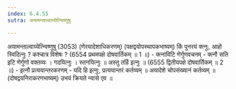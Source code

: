 ```yaml
---
index: 6.4.55
sutra: अयामन्ताल्वाय्येत्न्विष्णुषु

---
```

 अयामन्ताल्वाय्येत्न्विष्णुषु (3053) (णेरयादेशाधिकरणम्) (पक्षद्वयोपस्थापकभाष्यम्) किं पुनरयं क्त्नुः, आहो स्विदित्नुः ? कश्चात्र विशेषः ? (6554 प्रथमपक्षे दोषवार्तिकम् ॥ 1 ॥) - क्त्नाविटि णेर्गुणवचनम् - क्त्नौ सति इटि णेर्गुणो वक्तव्यः । गदयित्नुः । स्तनयित्नुः ॥ अस्तु तर्हि इत्नुः ॥ (6555 द्वितीयपक्षे दोषवार्तिकम् ॥ 2 ॥) - इत्नौ प्रत्ययान्तरकरणम् - यदि हि इत्नुः, प्रत्ययान्तरं कर्तव्यम् ॥ अयादेशे चोपसंख्यानं कर्तव्यम् ॥ (दोषद्वयनिराकरणभाष्यम्) उभयं क्रियते न्यासे एव ॥ 